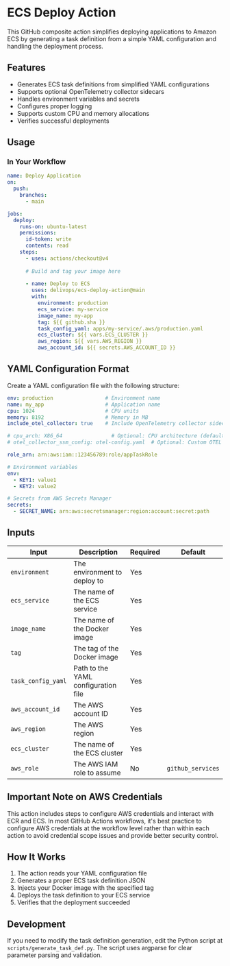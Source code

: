 # ECS Deploy Action

This GitHub composite action simplifies deploying applications to Amazon ECS by generating a task definition from a simple YAML configuration and handling the deployment process.

## Features

- Generates ECS task definitions from simplified YAML configurations
- Supports optional OpenTelemetry collector sidecars
- Handles environment variables and secrets
- Configures proper logging
- Supports custom CPU and memory allocations
- Verifies successful deployments

## Usage

### In Your Workflow

```yaml
name: Deploy Application
on:
  push:
    branches:
      - main

jobs:
  deploy:
    runs-on: ubuntu-latest
    permissions:
      id-token: write
      contents: read
    steps:
      - uses: actions/checkout@v4
      
      # Build and tag your image here  
      
      - name: Deploy to ECS
        uses: delivops/ecs-deploy-action@main
        with:
          environment: production
          ecs_service: my-service
          image_name: my-app
          tag: ${{ github.sha }}
          task_config_yaml: apps/my-service/.aws/production.yaml
          ecs_cluster: ${{ vars.ECS_CLUSTER }}
          aws_region: ${{ vars.AWS_REGION }}
          aws_account_id: ${{ secrets.AWS_ACCOUNT_ID }}
```

## YAML Configuration Format

Create a YAML configuration file with the following structure:

```yaml
env: production                 # Environment name
name: my_app                    # Application name
cpu: 1024                       # CPU units
memory: 8192                    # Memory in MB
include_otel_collector: true    # Include OpenTelemetry collector sidecar

# cpu_arch: X86_64                # Optional: CPU architecture (default: X86_64)
# otel_collector_ssm_config: otel-config.yaml  # Optional: Custom OTEL config name on SSM

role_arn: arn:aws:iam::123456789:role/appTaskRole

# Environment variables
env:
  - KEY1: value1
  - KEY2: value2

# Secrets from AWS Secrets Manager
secrets:
  - SECRET_NAME: arn:aws:secretsmanager:region:account:secret:path
```

## Inputs

| Input | Description | Required | Default |
|-------|-------------|----------|---------|
| `environment` | The environment to deploy to | Yes | |
| `ecs_service` | The name of the ECS service | Yes | |
| `image_name` | The name of the Docker image | Yes | |
| `tag` | The tag of the Docker image | Yes | |
| `task_config_yaml` | Path to the YAML configuration file | Yes | |
| `aws_account_id` | The AWS account ID | Yes | |
| `aws_region` | The AWS region | Yes | |
| `ecs_cluster` | The name of the ECS cluster | Yes | |
| `aws_role` | The AWS IAM role to assume | No | `github_services` |

## Important Note on AWS Credentials

This action includes steps to configure AWS credentials and interact with ECR and ECS. In most GitHub Actions workflows, it's best practice to configure AWS credentials at the workflow level rather than within each action to avoid credential scope issues and provide better security control.

## How It Works

1. The action reads your YAML configuration file
2. Generates a proper ECS task definition JSON
3. Injects your Docker image with the specified tag
4. Deploys the task definition to your ECS service
5. Verifies that the deployment succeeded

## Development

If you need to modify the task definition generation, edit the Python script at `scripts/generate_task_def.py`. The script uses argparse for clear parameter parsing and validation.